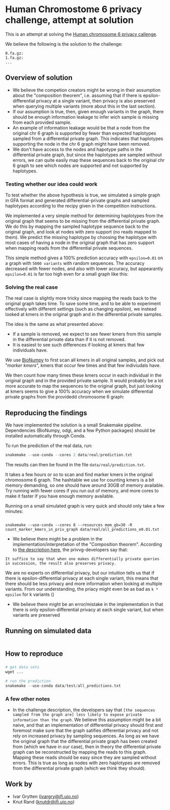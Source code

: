 # Human Chromostome 6 privacy challenge, attempt at solution

This is an attempt at solving the [Human chromosome 6 privacy callenge](https://privvg.github.io/2022/09/30/human-chromosome-6-privacy-challenge.html).

We believe the following is the solution to the challenge:

```
0.fa.gz: 
1.fa.gz:
...
```

## Overview of solution
* We believe the competion creators might be wrong in their assumption about the "composition theorem", i.e. assuming that if there is epsilon-differential privacy at a single variant, then privacy is also preserved when querying multiple variants (more about this in the last section).
* If our assumption is true, then, given enough variants in the graph, there should be enough information leakage to infer wich sample is missing from each provided sample.
* An example of information leakage would be that a node from the original chr 6 graph is supported by fewer than expected haplotypes sampled from a differential private graph. This indicates that haplotypes supporting the node in the chr 6 graph might have been removed. 
* We don't have access to the nodes and hapotype paths in the differential private graph, but since the haplotypes are sampled without errors, we can quite easily map these sequences back to the original chr 6 graph to see which nodes are supported and not supported by haplotypes.

### Testing whether our idea could work
To test whether the above hypothesis is true, we simulated a simple graph in GFA format and generated differential-private graphs and sampled haplotypes according to the recipy given in the competition instructions.

We implemented a very simple method for determining haplotypes from the original graph that seems to be missing from the differential private graph. We do this by mapping the sampled haplotype sequence back to the original graph, and look at nodes with zero support (no reads mapped to them). We predict the missing haplotype by choosing the haplotype with most cases of having a node in the original graph that has zero support when mapping reads from the differential private sequences.

This simple method gives a 100% prediction accuracy with `epsilon=0.01` on a graph with `5000 variants` with random sequences. The accuracy decreased with fewer nodes, and also with lower accuracy, but appearantly `epsilon=0.01` is far too high even for a small graph like this:




### Solving the real case
The real case is slightly more tricky since mapping the reads back to the original graph takes time. To save some time, and to be able to experiment effectively with different settings (such as changing epsilon), we instead looked at kmers in the original graph and in the differential private samples.

The idea is the same as what presented above:
* If a sample is removed, we expect to see fewer kmers from this sample in the differential private data than if it is not removed.
* It is easiest to see such differences if looking at kmers that few individuals have.

We use [BioNumpy](https://github.com/bionumpy/bionumpy) to first scan all kmers in all original samples, and pick out "*marker kmers*", kmers that occur few times and that few indiviudals have.

We then count how many times these kmers occur in each individual in the original graph and in the provided private sample. It would probably be a lot more accurate to map the sequences to the original graph, but just looking at kmers seems to give a 100% accuracy when we simulate differential private graphs from the providedd chromosome 6 graph:



## Reproducing the findings
We have implemented the solution is a small Snakemake pipeline. Dependencies (BioNumpy, odgi, and a few Python packages) should be installed automatically through Conda. 

To run the prediction of the real data, run:

```python
snakemake --use-conda --cores 2 data/real/prediction.txt
```

The results can then be found in the file `data/real/prediction.txt`.

It takes a few hours or so to scan and find marker kmers in the original chromosome 6 graph. The hashtable we use for counting kmers is a bit memory demanding, so one should have around 30GB of memory available. Try running with fewer cores if you run out of memory, and more cores to make it faster if you have enough memory available.


Running on a small simulated graph is very quick and should only take a few minutes:
```python

```



``` 
snakemake --use-conda --cores 8 --resources mem_gb=30 -R count_marker_kmers_in_priv_graph data/real/all_predictions_e0.01.txt
```





* We believe there might be a problem in the implementation/interpretation of the "Composition theorem". According to [the description here](https://privvg.github.io/2022/06/13/Differential-Privacy.html), the privvg-developers say that:
```
It suffice to say that when one makes differentially private queries in succession, the result also preserves privacy.
```
We are no experts on differential privacy, but our intuition tells us that if there is epsilon-differential privacy at each single variant, this means that there should be less privacy and more information when looking at multiple variants. From our understanding, the priacy might even be as bad as `k * epsilon` for k variants ()

* We believe there might be an error/mistake in the implementation in that there is only epsilon-differential privacy at each single variant, but when variants are preserved  

## Running on simulated data
``` 

```


## How to reproduce
###
```python
# get data sets
wget ...

# run the prediction
snakemake --use-conda data/test/all_predictions.txt
```


### A few other notes
* In the challenge description, the developers say that `[the sequences sampled from the graph are] less likely to expose private information than the graph`. We believe this assumption might be a bit naive, and that an implementation of differential privacy should first and foremost make sure that the graph satifies differential privacy and not rely on increased privacy by sampling sequences. As long as we have the original graph that the differential private graph has been created from (which we have in our case), then in theory the differential private graph can be reconstructed by mapping the reads to this graph. Mapping these reads should be easy since they are sampled without errors. This is true as long as nodes with zero haplotypes are removed from the differential private graph (which we think they should).

## Work by
* Ivar Grytten (ivargry@ifi.uio.no)
* Knut Rand (knutdr@ifi.uio.no)


